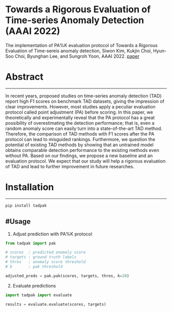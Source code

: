 # Towards a Rigorous Evaluation of Time-series Anomaly Detection (AAAI 2022)
The implementation of PA%K evaluation protocol of Towards a Rigorous Evaluation of Time-sereis anomaly detection, Siwon Kim, Kukjin Choi, Hyun-Soo Choi, Byunghan Lee, and Sungroh Yoon, AAAI 2022. [paper](https://arxiv.org/abs/2109.05257)

# Abstract
---
In recent years, proposed studies on time-series anomaly detection (TAD) report high F1 scores on benchmark TAD datasets, giving the impression of clear improvements. However, most studies apply a peculiar evaluation protocol called point adjustment (PA) before scoring. In this paper, we theoretically and experimentally reveal that the PA protocol has a great possibility of overestimating the detection performance; that is, even a random anomaly score can easily turn into a state-of-the-art TAD method. Therefore, the comparison of TAD methods with F1 scores after the PA protocol can lead to misguided rankings. Furthermore, we question the potential of existing TAD methods by showing that an untrained model obtains comparable detection performance to the existing methods even without PA. Based on our findings, we propose a new baseline and an evaluation protocol. We expect that our study will help a rigorous evaluation of TAD and lead to further improvement in future researches.

# Installation
---
```python
pip install tadpak
```

#Usage
---
1. Adjust prediction with PA%K protocol
```python
from tadpak import pak

# scores  : predicted anomaly score
# targets : ground truth labels
# thres   : anomaly score threshold
# k       : pak threshold

adjusted_preds = pak.pak(scores, targets, thres, k=20)
```

2. Evaluate predictions
```python
import tadpak import evaluate

results = evaluate.evaluate(scores, targets)
```
